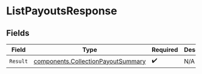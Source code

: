 # ListPayoutsResponse


## Fields

| Field                                                                                    | Type                                                                                     | Required                                                                                 | Description                                                                              |
| ---------------------------------------------------------------------------------------- | ---------------------------------------------------------------------------------------- | ---------------------------------------------------------------------------------------- | ---------------------------------------------------------------------------------------- |
| `Result`                                                                                 | [components.CollectionPayoutSummary](../../models/components/collectionpayoutsummary.md) | :heavy_check_mark:                                                                       | N/A                                                                                      |